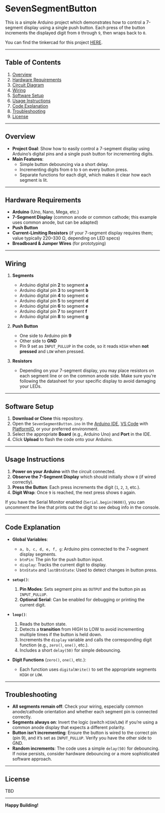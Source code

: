 # SevenSegmentButton

This is a simple Arduino project which demonstrates how to control a 7-segment display using a single push button. Each press of the button increments the displayed digit from `0` through `9`, then wraps back to `0`.

You can find the tinkercad for this project [HERE](https://www.tinkercad.com/things/bkXb4d2VuoZ-seven-segment-counter).

---

## Table of Contents
1. [Overview](#overview)
2. [Hardware Requirements](#hardware-requirements)
3. [Circuit Diagram](#circuit-diagram)
4. [Wiring](#wiring)
5. [Software Setup](#software-setup)
6. [Usage Instructions](#usage-instructions)
7. [Code Explanation](#code-explanation)
8. [Troubleshooting](#troubleshooting)
9. [License](#license)

---

## Overview

- **Project Goal**: Show how to easily control a 7-segment display using Arduino’s digital pins and a single push button for incrementing digits.
- **Main Features**:
  - Simple button debouncing via a short delay.
  - Incrementing digits from `0` to `9` on every button press.
  - Separate functions for each digit, which makes it clear how each segment is lit.

---

## Hardware Requirements

- **Arduino** (Uno, Nano, Mega, etc.)
- **7-Segment Display** (common anode or common cathode; this example uses common anode, but can be adapted)
- **Push Button**
- **Current-Limiting Resistors** (if your 7-segment display requires them; value typically 220–330 Ω, depending on LED specs)
- **Breadboard & Jumper Wires** (for prototyping)

---

## Wiring

1. **Segments**  
   - Arduino digital pin **2** to segment **a**  
   - Arduino digital pin **3** to segment **b**  
   - Arduino digital pin **4** to segment **c**  
   - Arduino digital pin **5** to segment **d**  
   - Arduino digital pin **6** to segment **e**  
   - Arduino digital pin **7** to segment **f**  
   - Arduino digital pin **8** to segment **g**

2. **Push Button**  
   - One side to Arduino pin **9**  
   - Other side to **GND**  
   - Pin 9 set as `INPUT_PULLUP` in the code, so it reads `HIGH` when **not pressed** and `LOW` when pressed.

3. **Resistors**  
   - Depending on your 7-segment display, you may place resistors on each segment line or on the common anode side. Make sure you’re following the datasheet for your specific display to avoid damaging your LEDs.

---

## Software Setup

1. **Download or Clone** this repository.
2. Open the `SevenSegmentButton.ino` in the [Arduino IDE](https://www.arduino.cc/en/software), [VS Code](https://code.visualstudio.com/) with [PlatformIO](https://platformio.org/), or your preferred environment.
3. Select the appropriate **Board** (e.g., Arduino Uno) and **Port** in the IDE.
4. Click **Upload** to flash the code onto your Arduino.

---

## Usage Instructions

1. **Power on your Arduino** with the circuit connected.  
2. **Observe the 7-Segment Display** which should initially show `0` (if wired correctly).
3. **Press the Button**: Each press increments the digit (`1`, `2`, `3`, etc.).  
4. **Digit Wrap**: Once `9` is reached, the next press shows `0` again.

If you have the Serial Monitor enabled (`Serial.begin(9600)`), you can uncomment the line that prints out the digit to see debug info in the console.

---

## Code Explanation

- **Global Variables**:
  - `a, b, c, d, e, f, g`: Arduino pins connected to the 7-segment display segments.
  - `btnPin`: The pin for the push button input.
  - `display`: Tracks the current digit to display.
  - `btnState` and `lastBtnState`: Used to detect changes in button press.

- **`setup()`**:
  1. **Pin Modes**: Sets segment pins as `OUTPUT` and the button pin as `INPUT_PULLUP`.
  2. **Optional Serial**: Can be enabled for debugging or printing the current digit.

- **`loop()`**:
  1. Reads the button state.
  2. Detects a **transition** from HIGH to LOW to avoid incrementing multiple times if the button is held down.
  3. Increments the `display` variable and calls the corresponding digit function (e.g., `zero()`, `one()`, etc.).
  4. Includes a short `delay(50)` for simple debouncing.

- **Digit Functions** (`zero()`, `one()`, etc.):
  - Each function uses `digitalWrite()` to set the appropriate segments `HIGH` or `LOW`.  

---

## Troubleshooting

- **All segments remain off**: Check your wiring, especially common anode/cathode orientation and whether each segment pin is connected correctly.
- **Segments always on**: Invert the logic (switch `HIGH`/`LOW`) if you’re using a common anode display that expects a different polarity.
- **Button isn’t incrementing**: Ensure the button is wired to the correct pin (pin 9), and it’s set as `INPUT_PULLUP`. Verify you have the other side to GND.
- **Random increments**: The code uses a simple `delay(50)` for debouncing. If noise persists, consider hardware debouncing or a more sophisticated software approach.

---

## License

TBD

---

**Happy Building!**
